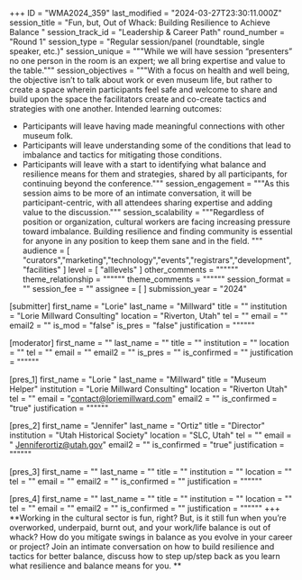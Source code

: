 +++
ID = "WMA2024_359"
last_modified = "2024-03-27T23:30:11.000Z"
session_title = "Fun, but, Out of Whack: Building Resilience to Achieve Balance "
session_track_id = "Leadership & Career Path"
round_number = "Round 1"
session_type = "Regular session/panel (roundtable, single speaker, etc.)"
session_unique = """While we will have session “presenters” no one person in the room is an expert; we all bring expertise and value to the table."""
session_objectives = """With a focus on health and well being, the objective isn’t to talk about work or even museum life, but rather to create a space wherein participants feel safe and welcome to share and build upon the space the facilitators create and co-create tactics and strategies with one another.
Intended learning outcomes:
- Participants will leave having made meaningful connections with other museum folk.
- Participants will leave understanding some of the conditions that lead to imbalance and tactics for mitigating those conditions.
- Participants will leave with a start to identifying what balance and resilience means for them and strategies, shared by all participants, for continuing beyond the conference."""
session_engagement = """As this session aims to be more of an intimate conversation, it will be participant-centric, with all attendees sharing expertise and adding value to the discussion."""
session_scalability = """Regardless of position or organization, cultural workers are facing increasing pressure toward imbalance. Building resilience and finding community is essential for anyone in any position to keep them sane and in the field.
"""
audience = [ "curators","marketing","technology","events","registrars","development","facilities" ]
level = [ "alllevels" ]
other_comments = """"""
theme_relationship = """"""
theme_comments = """"""
session_format = ""
session_fee = ""
assignee = [  ]
submission_year = "2024"

[submitter]
first_name = "Lorie"
last_name = "Millward"
title = ""
institution = "Lorie Millward Consulting"
location = "Riverton, Utah"
tel = ""
email = ""
email2 = ""
is_mod = "false"
is_pres = "false"
justification = """"""

[moderator]
first_name = ""
last_name = ""
title = ""
institution = ""
location = ""
tel = ""
email = ""
email2 = ""
is_pres = ""
is_confirmed = ""
justification = """"""

[pres_1]
first_name = "Lorie "
last_name = "Millward"
title = "Museum Helper"
institution = "Lorie Millward Consulting"
location = "Riverton Utah"
tel = ""
email = "contact@loriemillward.com"
email2 = ""
is_confirmed = "true"
justification = """"""

[pres_2]
first_name = "Jennifer"
last_name = "Ortiz"
title = "Director"
institution = "Utah Historical Society"
location = "SLC, Utah"
tel = ""
email = " Jenniferortiz@utah.gov"
email2 = ""
is_confirmed = "true"
justification = """"""

[pres_3]
first_name = ""
last_name = ""
title = ""
institution = ""
location = ""
tel = ""
email = ""
email2 = ""
is_confirmed = ""
justification = """"""

[pres_4]
first_name = ""
last_name = ""
title = ""
institution = ""
location = ""
tel = ""
email = ""
email2 = ""
is_confirmed = ""
justification = """"""
+++
**Working in the cultural sector is fun, right? But, is it still fun when you’re overworked, underpaid, burnt out, and your work/life balance is out of whack? How do you mitigate swings in balance as you evolve in your career or project? Join an intimate conversation on how to build resilience and tactics for better balance, discuss how to step up/step back as you learn what resilience and balance means for you. **
